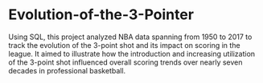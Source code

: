 # Evolution-of-the-3-Pointer
Using SQL, this project analyzed NBA data spanning from 1950 to 2017 to track the evolution of the 3-point shot and its impact on scoring in the league. It aimed to illustrate how the introduction and increasing utilization of the 3-point shot influenced overall scoring trends over nearly seven decades in professional basketball.
